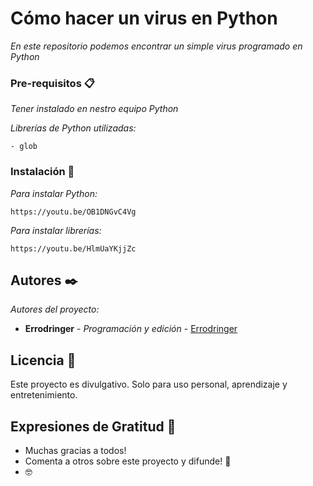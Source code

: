 # Cómo hacer un virus en Python

_En este repositorio podemos encontrar un simple virus programado en Python_


### Pre-requisitos 📋

_Tener instalado en nestro equipo Python_

_Librerías de Python utilizadas:_

```
- glob
```

### Instalación 🔧

_Para instalar Python:_


```
https://youtu.be/OB1DNGvC4Vg
```

_Para instalar librerías:_

```
https://youtu.be/HlmUaYKjjZc
```

## Autores ✒️

_Autores del proyecto:_

* **Errodringer** - *Programación y edición* - [Errodringer](https://www.youtube.com/c/Errodringer?sub_confirmation=1)

## Licencia 📄

Este proyecto es divulgativo. Solo para uso personal, aprendizaje y entretenimiento.

## Expresiones de Gratitud 🎁

* Muchas gracias a todos!
* Comenta a otros sobre este proyecto y difunde! 📢
*  🤓

